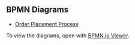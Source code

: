 ## BPMN Diagrams

- [Order Placement Process](./OrderPlacement.bpmn)

To view the diagrams, open with [BPMN.io Viewer](https://bpmn.io/toolkit/bpmn-js/viewer/).
